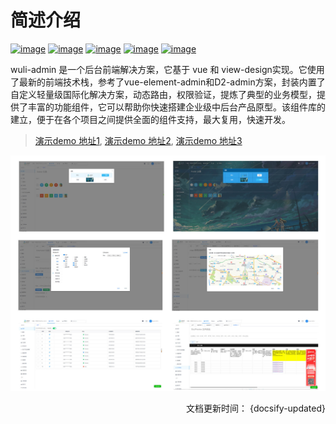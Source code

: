 # 简述介绍

[![image](https://img.shields.io/badge/vue-2.6.6-brightgreen.svg)](https://github.com/vuejs/vue)
[![image](https://img.shields.io/badge/vue--router-3.0.1-brightgreen.svg)](https://github.com/vuejs/vue-router)
[![image](https://img.shields.io/badge/vuex-3.0.1-brightgreen.svg)](https://github.com/vuejs/vuex)
[![image](https://img.shields.io/badge/vue--cli-3.x-brightgreen.svg)](https://cli.vuejs.org/zh/)
[![image](https://img.shields.io/badge/view--design-4.0.0-brightgreen)](https://github.com/view-design/ViewUI)

wuli-admin 是一个后台前端解决方案，它基于 vue 和 view-design实现。它使用了最新的前端技术栈，参考了vue-element-admin和D2-admin方案，封装内置了自定义轻量级国际化解决方案，动态路由，权限验证，提炼了典型的业务模型，提供了丰富的功能组件，它可以帮助你快速搭建企业级中后台产品原型。该组件库的建立，便于在各个项目之间提供全面的组件支持，最大复用，快速开发。


> [演示demo 地址1](http://wuli.sonw.cn), [演示demo 地址2](https://aaron52077.github.io/vue-iview-dev/), [演示demo 地址3](http://112.124.28.207/prod-dist/)

![](./assets/index.jpg)
<div align = right>文档更新时间： {docsify-updated}</div>
